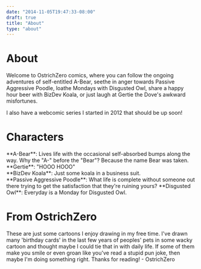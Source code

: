 ```yaml
---
date: "2014-11-05T19:47:33-08:00"
draft: true
title: "About"
type: "about"
---
```

<h1>About</h1>

Welcome to OstrichZero comics, where you can follow the ongoing adventures of self-entitled A-Bear,
seethe in anger towards Passive Aggressive Poodle, loathe Mondays with Disgusted Owl, share a happy hour beer with BizDev Koala, or just laugh at
Gertie the Dove's awkward misfortunes.  

I also have a webcomic series I started in 2012 that should be up soon!


<h1>Characters</h1>
**A-Bear**: Lives life with the occasional self-absorbed bumps along the way. Why the "A-" before the "Bear"? Because the name Bear was taken.
<br />
**Gertie**: "HOOO HOOO"
<br />
**BizDev Koala**: Just some koala in a business suit.
<br />
**Passive Aggressive Poodle**: What life is complete without someone out there trying to get the satisfaction that they're ruining yours?  
**Disgusted Owl**: Everyday is a Monday for Disgusted Owl.

<h1>From OstrichZero</h1>
These are just some cartoons I enjoy drawing in my free time. I've drawn many 'birthday cards' in the last few years of peoples' pets in some wacky cartoon and thought maybe I could tie that in with daily life. If some of them make you smile or even groan like you've read a stupid pun joke, then maybe I'm doing something right. Thanks for reading!  
- OstrichZero
